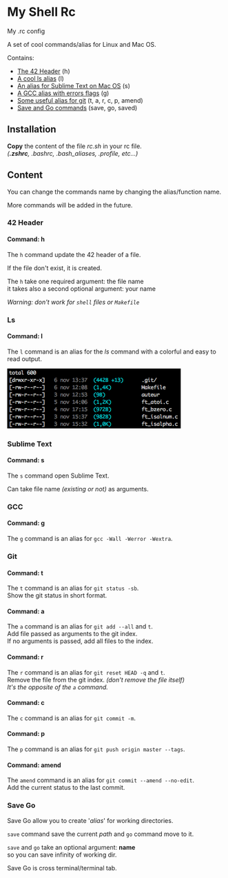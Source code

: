 # My Shell Rc

My .rc config

A set of cool commands/alias for Linux and Mac OS.

Contains:
* [The 42 Header](#42-header) (h)
* [A cool ls alias](#ls) (l)
* [An alias for Sublime Text on Mac OS](#sublime-text) (s)
* [A GCC alias with errors flags](#gcc) (g)
* [Some useful alias for git](#git) (t, a, r, c, p, amend)
* [Save and Go commands](#save-go) (save, go, saved)

## Installation

**Copy** the content of the file _rc.sh_ in your rc file.<br />
_(**.zshrc**, .bashrc, .bash\_aliases, .profile, etc...)_

## Content

You can change the commands name by changing the alias/function name.

More commands will be added in the future.

### 42 Header

#### Command: h

The `h` command update the 42 header of a file.

If the file don't exist, it is created.

The `h` take one required argument: the file name<br />
it takes also a second optional argument: your name

_Warning: don't work for `shell` files or `Makefile`_

### Ls

#### Command: l

The `l` command is an alias for the _ls_ command with a colorful and easy to read output.

![ls](/captures/ls.png)

### Sublime Text

#### Command: s

The `s` command open Sublime Text.

Can take file name _(existing or not)_ as arguments.

### GCC

#### Command: g

The `g` command is an alias for `gcc -Wall -Werror -Wextra`.

### Git

#### Command: t

The `t` command is an alias for `git status -sb`.<br />
Show the git status in short format.

#### Command: a

The `a` command is an alias for `git add --all` and `t`.<br />
Add file passed as arguments to the git index.<br />
If no arguments is passed, add all files to the index.

#### Command: r

The `r` command is an alias for `git reset HEAD -q` and `t`.<br />
Remove the file from the git index. _(don't remove the file itself)_<br />
_It's the opposite of the `a` command._

#### Command: c

The `c` command is an alias for `git commit -m`.

#### Command: p

The `p` command is an alias for `git push origin master --tags`.

#### Command: amend

The `amend` command is an alias for `git commit --amend --no-edit`.<br />
Add the current status to the last commit.

### Save Go

Save Go allow you to create '_alias_' for working directories.

`save` command save the current _path_ and `go` command move to it.

`save` and `go` take an optional argument: **name**<br />
so you can save infinity of working dir.

Save Go is cross terminal/terminal tab.<br />
